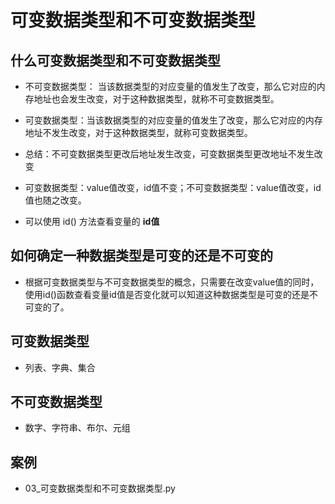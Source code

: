 # 可变数据类型和不可变数据类型

## 什么可变数据类型和不可变数据类型

- 不可变数据类型： 当该数据类型的对应变量的值发生了改变，那么它对应的内存地址也会发生改变，对于这种数据类型，就称不可变数据类型。
- 可变数据类型：当该数据类型的对应变量的值发生了改变，那么它对应的内存地址不发生改变，对于这种数据类型，就称可变数据类型。
- 总结：不可变数据类型更改后地址发生改变，可变数据类型更改地址不发生改变

- 可变数据类型：value值改变，id值不变；不可变数据类型：value值改变，id值也随之改变。
- 可以使用 id() 方法查看变量的 **id值**

## 如何确定一种数据类型是可变的还是不可变的

- 根据可变数据类型与不可变数据类型的概念，只需要在改变value值的同时，使用id()函数查看变量id值是否变化就可以知道这种数据类型是可变的还是不可变的了。

## 可变数据类型

- 列表、字典、集合

## 不可变数据类型

- 数字、字符串、布尔、元组

## 案例

- 03_可变数据类型和不可变数据类型.py
